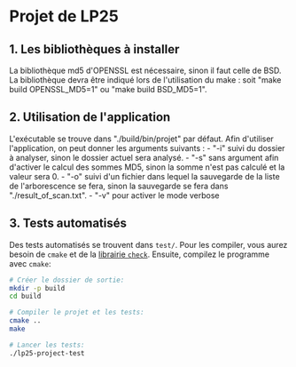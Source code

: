 # Projet de LP25

## 1. Les bibliothèques à installer

La bibliothèque md5 d'OPENSSL est nécessaire, sinon il faut celle de BSD.
La bibliothèque devra être indiqué lors de l'utilisation du make : soit "make build OPENSSL_MD5=1" ou "make build BSD_MD5=1".

## 2. Utilisation de l'application

L'exécutable se trouve dans "./build/bin/projet" par défaut.
Afin d'utiliser l'application, on peut donner les arguments suivants :
    - "-i" suivi du dossier à analyser, sinon le dossier actuel sera analysé.
    - "-s" sans argument afin d'activer le calcul des sommes MD5, sinon la somme n'est pas calculé et la valeur sera 0.
    - "-o" suivi d'un fichier dans lequel la sauvegarde de la liste de l'arborescence se fera, sinon la sauvegarde se fera dans "./result_of_scan.txt".
    - "-v" pour activer le mode verbose

## 3. Tests automatisés

Des tests automatisés se trouvent dans `test/`. Pour les compiler, vous aurez besoin de `cmake` et de la [librairie `check`](https://libcheck.github.io/check/).
Ensuite, compilez le programme avec `cmake`:

```sh
# Créer le dossier de sortie:
mkdir -p build
cd build

# Compiler le projet et les tests:
cmake ..
make

# Lancer les tests:
./lp25-project-test
```

